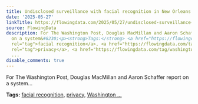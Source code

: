 ```yaml
---
title: Undisclosed surveillance with facial recognition in New Orleans
date: '2025-05-27'
linkTitle: https://flowingdata.com/2025/05/27/undisclosed-surveillance-with-facial-recognition-in-new-orleans/
source: FlowingData
description: For The Washington Post, Douglas MacMillan and Aaron Schaffer report
  on a system&#8230;<p><strong>Tags:</strong> <a href="https://flowingdata.com/tag/facial-recognition/"
  rel="tag">facial recognition</a>, <a href="https://flowingdata.com/tag/privacy/"
  rel="tag">privacy</a>, <a href="https://flowingdata.com/tag/washington-post/" rel="tag">Washington
  ...
disable_comments: true
---
```

For The Washington Post, Douglas MacMillan and Aaron Schaffer report on a system&#8230;<p><strong>Tags:</strong> <a href="https://flowingdata.com/tag/facial-recognition/" rel="tag">facial recognition</a>, <a href="https://flowingdata.com/tag/privacy/" rel="tag">privacy</a>, <a href="https://flowingdata.com/tag/washington-post/" rel="tag">Washington ...